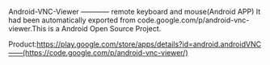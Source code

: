 Android-VNC-Viewer 
                   ———— remote keyboard and mouse(Android APP)
It had been automatically exported from code.google.com/p/android-vnc-viewer.This is a Android Open Source Project.

Product:https://play.google.com/store/apps/details?id=android.androidVNC——(https://code.google.com/p/android-vnc-viewer/)
